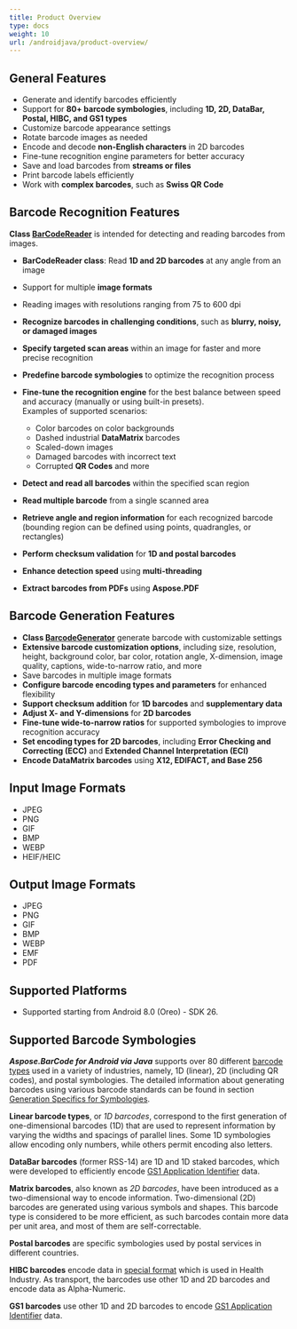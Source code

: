 ```yaml
---
title: Product Overview
type: docs
weight: 10
url: /androidjava/product-overview/
---
```


## **General Features**
- Generate and identify barcodes efficiently
- Support for **80+ barcode symbologies**, including **1D, 2D, DataBar, Postal, HIBC, and GS1 types**
- Customize barcode appearance settings
- Rotate barcode images as needed
- Encode and decode **non-English characters** in 2D barcodes
- Fine-tune recognition engine parameters for better accuracy
- Save and load barcodes from **streams or files**
- Print barcode labels efficiently
- Work with **complex barcodes**, such as **Swiss QR Code**

## **Barcode Recognition Features**
**Class <a href="https://reference.aspose.com/barcode/androidjava/com.aspose.barcode.barcoderecognition/barcodereader/" target="_blank">BarCodeReader</a>**
is intended for detecting and reading barcodes from images.
- **BarCodeReader class**: Read **1D and 2D barcodes** at any angle from an image
- Support for multiple **image formats**
- Reading images with resolutions ranging from 75 to 600 dpi
- **Recognize barcodes in challenging conditions**, such as **blurry, noisy, or damaged images**
- **Specify targeted scan areas** within an image for faster and more precise recognition
- **Predefine barcode symbologies** to optimize the recognition process
- **Fine-tune the recognition engine** for the best balance between speed and accuracy (manually or using built-in presets).  
  Examples of supported scenarios:
    - Color barcodes on color backgrounds
    - Dashed industrial **DataMatrix** barcodes
    - Scaled-down images
    - Damaged barcodes with incorrect text
    - Corrupted **QR Codes** and more

- **Detect and read all barcodes** within the specified scan region
- **Read multiple barcode** from a single scanned area
- **Retrieve angle and region information** for each recognized barcode (bounding region can be defined using points, quadrangles, or rectangles)
- **Perform checksum validation** for **1D and postal barcodes**
- **Enhance detection speed** using **multi-threading**
- **Extract barcodes from PDFs** using **Aspose.PDF**

## **Barcode Generation Features**
- **Class <a href="https://reference.aspose.com/barcode/androidjava/com.aspose.barcode.generation/barcodegenerator/" target="_blank">BarcodeGenerator</a>**
generate barcode with customizable settings
- **Extensive barcode customization options**, including size, resolution, height, background color, bar color, rotation angle, X-dimension, image quality, captions, wide-to-narrow ratio, and more
- Save barcodes in multiple image formats
- **Configure barcode encoding types and parameters** for enhanced flexibility
- **Support checksum addition** for **1D barcodes** and **supplementary data**
- **Adjust X- and Y-dimensions** for **2D barcodes**
- **Fine-tune wide-to-narrow ratios** for supported symbologies to improve recognition accuracy
- **Set encoding types for 2D barcodes**, including **Error Checking and Correcting (ECC)** and **Extended Channel Interpretation (ECI)**
- **Encode DataMatrix barcodes** using **X12, EDIFACT, and Base 256**

## **Input Image Formats**
- JPEG
- PNG
- GIF
- BMP
- WEBP
- HEIF/HEIC
## **Output Image Formats**
- JPEG
- PNG
- GIF
- BMP
- WEBP
- EMF
- PDF
## **Supported Platforms**
- Supported starting from Android 8.0 (Oreo) - SDK 26.
## **Supported Barcode Symbologies**
***Aspose.BarCode for Android via Java*** supports over 80
different <a href="https://en.wikipedia.org/wiki/Barcode#Types_of_barcodes" target="_blank">barcode types</a> used in a
variety of industries, namely, 1D (linear), 2D (including QR codes), and postal symbologies. The detailed information
about generating barcodes using various barcode standards can be found in
section <a href="/barcode/java/generate-barcode-types/" target="_blank">Generation Specifics for Symbologies</a>.

**Linear barcode types**, or *1D barcodes*, correspond to the first generation of one-dimensional barcodes (1D) that are
used to represent information by varying the widths and spacings of parallel lines. Some 1D symbologies allow encoding
only numbers, while others permit encoding also letters.

**DataBar barcodes** (former RSS-14) are 1D and 1D staked barcodes, which were developed to efficiently encode
<a href="https://ref.gs1.org/ai/?lang=en" target="_blank">GS1 Application Identifier</a> data.

**Matrix barcodes**, also known as *2D barcodes*, have been introduced as a two-dimensional way to encode information.
Two-dimensional (2D) barcodes are generated using various symbols and shapes. This barcode type is considered to be more
efficient, as such barcodes contain more data per unit area, and most of them are self-correctable.

**Postal barcodes** are specific symbologies used by postal services in different countries.

**HIBC barcodes** encode data in <a href="https://www.hibcc.org/udi-labeling-standards/barcode-standards/" target="_blank">special format</a>
which is used in Health Industry. As transport, the barcodes use other 1D and 2D barcodes and encode data as Alpha-Numeric.

**GS1 barcodes** use other 1D and 2D barcodes to encode
<a href="https://ref.gs1.org/ai/?lang=en" target="_blank">GS1 Application Identifier</a> data.
